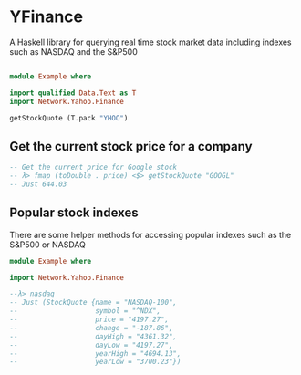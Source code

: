 # YFinance

A Haskell library for querying real time stock market data including indexes such as NASDAQ and the S&P500

```haskell

module Example where

import qualified Data.Text as T
import Network.Yahoo.Finance

getStockQuote (T.pack "YHOO")

```

## Get the current stock price for a company

```haskell
-- Get the current price for Google stock
-- λ> fmap (toDouble . price) <$> getStockQuote "GOOGL"
-- Just 644.03
```

## Popular stock indexes

There are some helper methods for accessing popular indexes such as the S&P500 or NASDAQ

```haskell
module Example where

import Network.Yahoo.Finance

--λ> nasdaq
-- Just (StockQuote {name = "NASDAQ-100",
--                   symbol = "^NDX",
--                   price = "4197.27",
--                   change = "-187.86",
--                   dayHigh = "4361.32",
--                   dayLow = "4197.27",
--                   yearHigh = "4694.13",
--                   yearLow = "3700.23"})
```
